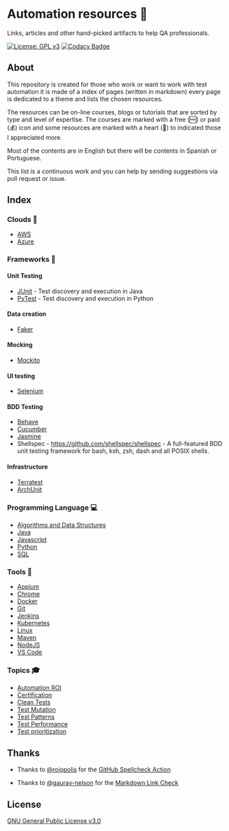 # Automation resources 🤖

Links, articles and other hand-picked artifacts to help QA professionals.

[![License: GPL v3](https://img.shields.io/badge/License-GPLv3-blue.svg)](https://www.gnu.org/licenses/gpl-3.0)
[![Codacy Badge](https://api.codacy.com/project/badge/Grade/cb911d602af6436a9fa5073616aa7815)](https://www.codacy.com/manual/edumco/automation-resources?utm_source=github.com&utm_medium=referral&utm_content=edumco/automation-resources&utm_campaign=Badge_Grade)

## About

This repository is created for those who work or want to work with test automation it is made of a index of pages (written in markdown) every page is dedicated to a theme and lists the chosen resources.

The resources can be on-line courses, blogs or tutorials that are sorted by type and level of expertise. The courses are marked with a free (🆓) or paid (💰) icon and some resources are marked with a heart (🖤) to indicated those I appreciated more.

Most of the contents are in English but there will be contents in Spanish or Portuguese.

This list is a continuous work and you can help by sending suggestions via pull request or issue.

## Index

### Clouds 🎯

- [AWS](docs/clouds/aws.md)
- [Azure](docs/clouds/azure.md)

### Frameworks 📝

#### Unit Testing

- [JUnit](docs/frameworks/junit.md) - Test discovery and execution in Java
- [PyTest](docs/frameworks/pytest.md) - Test discovery and execution in Python

#### Data creation

- [Faker](docs/frameworks/faker.md)

#### Mocking

- [Mockito](docs/frameworks/mockito.md)

#### UI testing

- [Selenium](docs/frameworks/selenium.md)

#### BDD Testing

- [Behave](docs/frameworks/behave.md)
- [Cucumber](docs/frameworks/cucumber.md)
- [Jasmine](docs/frameworks/jasmine.md)
- Shellspec - <https://github.com/shellspec/shellspec> - A full-featured BDD unit testing framework for bash, ksh, zsh, dash and all POSIX shells.

#### Infrastructure

- [Terratest](docs/frameworks/terratest.md)
- [ArchUnit](docs/frameworks/archunit.md)

### Programming Language 💻

- [Algorithms and Data Structures](docs/programming/algorithms.md)
- [Java](docs/programming/java.md)
- [Javascript](docs/programming/javascript.md)
- [Python](docs/programming/python.md)
- [SQL](docs/programming/sql.md)

### Tools 🔨

- [Appium](docs/tools/appium.md)
- [Chrome](docs/tools/chrome.md)
- [Docker](docs/tools/docker.md)
- [Git](docs/tools/linux.md)
- [Jenkins](docs/tools/jenkins.md)
- [Kubernetes](docs/tools/kubernetes.md)
- [Linux](docs/tools/git.md)
- [Maven](docs/tools/maven.md)
- [NodeJS](docs/tools/nodejs.md)
- [VS Code](docs/tools/vscode.md)

### Topics 🎓

- [Automation ROI](docs/topics/automation-roi.md)
- [Certification](docs/topics/certification.md)
- [Clean Tests](docs/topics/clean-tests.md)
- [Test Mutation](docs/topics/test-mutation.md)
- [Test Patterns](docs/topics/test-patterns.md)
- [Test Performance](docs/topics/test-performance.md)
- [Test prioritization](docs/topics/test-priorization.md)

## Thanks

- Thanks to [@rojopolis](https://github.com/rojopolis) for the [GitHub Spellcheck Action](https://github.com/rojopolis/spellcheck-github-actions)

- Thanks to [@gaurav-nelson](https://github.com/gaurav-nelson) for the [Markdown Link Check](https://github.com/gaurav-nelson/github-action-markdown-link-check)

## License

[GNU General Public License v3.0](LICENSE)

